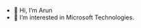 - 👋 Hi, I’m Arun
- 👀 I’m interested in Microsoft Technologies.
  


<!---
arunbgolabhavinew/arunbgolabhavinew is a ✨ special ✨ repository because its `README.md` (this file) appears on your GitHub profile.
You can click the Preview link to take a look at your changes.
--->
